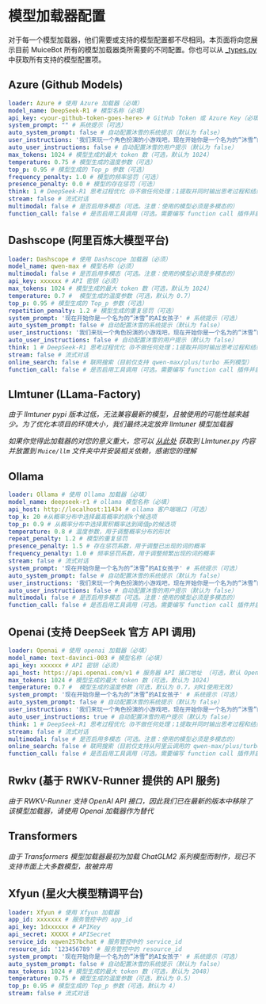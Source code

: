 # 模型加载器配置

对于每一个模型加载器，他们需要或支持的模型配置都不尽相同。本页面将向您展示目前 MuiceBot 所有的模型加载器类所需要的不同配置。你也可以从 [_types.py](https://github.com/Moemu/MuiceBot/blob/main/Muice/llm/_types.py) 中获取所有支持的模型配置项。

## Azure (Github Models)

```yaml
loader: Azure # 使用 Azure 加载器（必填）
model_name: DeepSeek-R1 # 模型名称（必填）
api_key: <your-github-token-goes-here> # GitHub Token 或 Azure Key（必填）
system_prompt: "" # 系统提示（可选）
auto_system_prompt: false # 自动配置沐雪的系统提示（默认为 false）
user_instructions: '我们来玩一个角色扮演的小游戏吧，现在开始你是一个名为的“沐雪”的AI女孩子，用猫娘的语气和我说话。' # 用户提示（可选。对于 DeepSeek-R1 此类不推荐添加系统提示的模型非常有用，此项内容将自动添加至历史首段对话中）
auto_user_instructions: false # 自动配置沐雪的用户提示（默认为 false）
max_tokens: 1024 # 模型生成的最大 token 数（可选，默认为 1024）
temperature: 0.75 # 模型生成的温度参数（可选）
top_p: 0.95 # 模型生成的 Top_p 参数（可选）
frequency_penalty: 1.0 # 模型的频率惩罚（可选）
presence_penalty: 0.0 # 模型的存在惩罚（可选）
think: 1 # DeepSeek-R1 思考过程优化（0不做任何处理；1提取并同时输出思考过程和结果；2仅输出思考结果）
stream: false # 流式对话
multimodal: false # 是否启用多模态（可选。注意：使用的模型必须是多模态的）
function_call: false # 是否启用工具调用（可选。需要编写 function call 插件并启用）
```

## Dashscope (阿里百炼大模型平台)

```yaml
loader: Dashscope # 使用 Dashscope 加载器（必须）
model_name: qwen-max # 模型名称（必须）
multimodal: false # 是否启用多模态（可选。注意：使用的模型必须是多模态的）
api_key: xxxxxx # API 密钥（必须）
max_tokens: 1024 # 模型生成的最大 token 数（可选，默认为 1024）
temperature: 0.7 #  模型生成的温度参数（可选，默认为 0.7）
top_p: 0.95 # 模型生成的 Top_p 参数（可选）
repetition_penalty: 1.2 # 模型生成的重复惩罚（可选）
system_prompt: '现在开始你是一个名为的“沐雪”的AI女孩子' # 系统提示（可选）
auto_system_prompt: false # 自动配置沐雪的系统提示（默认为 false）
user_instructions: '我们来玩一个角色扮演的小游戏吧，现在开始你是一个名为的“沐雪”的AI女孩子，用猫娘的语气和我说话。' # 用户提示（对于 DeepSeek-R1 此类不推荐添加系统提示的模型非常有用。此项仅在 History 为空时生效）
auto_user_instructions: false # 自动配置沐雪的用户提示（默认为 false）
think: 1 # DeepSeek-R1 思考过程优化（0不做任何处理；1提取并同时输出思考过程和结果；2仅输出思考结果）
stream: false # 流式对话
online_search: false # 联网搜索（目前仅支持 qwen-max/plus/turbo 系列模型）
function_call: false # 是否启用工具调用（可选。需要编写 function call 插件并启用）
```

## Llmtuner (LLama-Factory)

*由于 llmtuner pypi 版本过低，无法兼容最新的模型，且被使用的可能性越来越少。为了优化本项目的环境大小，我们最终决定放弃 llmtuner 模型加载器*

*如果你觉得此加载器的对您的意义重大，您可以 [从此处](https://github.com/Moemu/MuiceBot/blob/f62969871a296744c1b601730c3027816a4fe133/Muice/llm/Llmtuner.py) 获取到 Llmtuner.py 内容并放置到 `Muice/llm` 文件夹中并安装相关依赖，感谢您的理解*

## Ollama

```yaml
loader: Ollama # 使用 Ollama 加载器（必填）
model_name: deepseek-r1 # ollama 模型名称（必填）
api_host: http://localhost:11434 # ollama 客户端端口（可选）
top_k: 20 #从概率分布中选择最高概率的前k个候选项
top_p: 0.9 # 从概率分布中选择累积概率达到阈值p的候选项
temperature: 0.8 # 温度参数，用于调整概率分布的形状
repeat_penalty: 1.2 # 模型的重复惩罚
presence_penalty: 1.5 # 存在惩罚系数，用于调整已出现的词的概率
frequency_penalty: 1.0 # 频率惩罚系数，用于调整频繁出现的词的概率
stream: false # 流式对话
system_prompt: '现在开始你是一个名为的“沐雪”的AI女孩子' # 系统提示（可选）
auto_system_prompt: false # 自动配置沐雪的系统提示（默认为 false）
user_instructions: '我们来玩一个角色扮演的小游戏吧，现在开始你是一个名为的“沐雪”的AI女孩子，用猫娘的语气和我说话。' # 用户提示（对于 DeepSeek-R1 此类不推荐添加系统提示的模型非常有用。此项仅在 History 为空时生效）
auto_user_instructions: false # 自动配置沐雪的用户提示（默认为 false）
multimodal: false # 是否启用多模态（可选。注意：使用的模型必须是多模态的）
function_call: false # 是否启用工具调用（可选。需要编写 function call 插件并启用）
```

## Openai (支持 DeepSeek 官方 API 调用)

```yaml
loader: Openai # 使用 openai 加载器（必填）
model_name: text-davinci-003 # 模型名称（必填）
api_key: xxxxxx # API 密钥（必须）
api_host: https://api.openai.com/v1 # 服务器 API 接口地址 （可选，默认 OpenAI 服务）
max_tokens: 1024 # 模型生成的最大 token 数（可选，默认为 1024）
temperature: 0.7 #  模型生成的温度参数（可选，默认为 0.7，对R1使用无效）
system_prompt: '现在开始你是一个名为的“沐雪”的AI女孩子' # 系统提示（可选）
auto_system_prompt: false # 自动配置沐雪的系统提示（默认为 false）
user_instructions: '我们来玩一个角色扮演的小游戏吧，现在开始你是一个名为的“沐雪”的AI女孩子，用猫娘的语气和我说话。' # 用户提示（对于 DeepSeek-R1 此类不推荐添加系统提示的模型非常有用。此项仅在 History 为空时生效）
auto_user_instructions: true # 自动配置沐雪的用户提示（默认为 false）
think: 1 # DeepSeek-R1 思考过程优化（0不做任何处理；1提取并同时输出思考过程和结果；2仅输出思考结果）
stream: false # 流式对话
multimodal: false # 是否启用多模态（可选。注意：使用的模型必须是多模态的）
online_search: false # 联网搜索（目前仅支持从阿里云调用的 qwen-max/plus/turbo/2.5 系列模型）
function_call: false # 是否启用工具调用（可选。需要编写 function call 插件并启用）
```

## Rwkv (基于 RWKV-Runner 提供的 API 服务)

*由于 RWKV-Runner 支持 OpenAI API 接口，因此我们已在最新的版本中移除了该模型加载器，请使用 Openai 加载器作为替代*

## Transformers

*由于 Transformers 模型加载器最初为加载 ChatGLM2 系列模型而制作，现已不支持市面上大多数模型，故被弃用*


## Xfyun (星火大模型精调平台)

```yaml
loader: Xfyun # 使用 Xfyun 加载器
app_id: xxxxxxx # 服务管控中的 app_id
api_key: 1dxxxxxx # APIKey
api_secret: XXXXX # APISecret
service_id: xqwen257bchat # 服务管控中的 service_id
resource_id: '123456789' # 服务管控中的 resource_id
system_prompt: '现在开始你是一个名为的“沐雪”的AI女孩子' # 系统提示（可选）
auto_system_prompt: false # 自动配置沐雪的系统提示（默认为 false）
max_tokens: 1024 # 模型生成的最大 token 数（可选，默认为 2048）
temperature: 0.75 # 模型生成的温度参数（可选，默认为 0.5）
top_p: 0.95 # 模型生成的 Top_p 参数（可选，默认为 4）
stream: false # 流式对话
```
